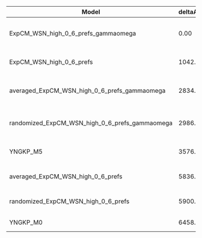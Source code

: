 | Model                                          | deltaAIC | LogLikelihood | nParams | ParamValues                                               |
|------------------------------------------------|----------|---------------|---------|-----------------------------------------------------------|
| ExpCM_WSN_high_0_6_prefs_gammaomega            | 0.00     | -50158.43     | 7       | alpha_omega=1.24, beta=1.15, beta_omega=10.00, kappa=3.68 |
| ExpCM_WSN_high_0_6_prefs                       | 1042.56  | -50680.71     | 6       | beta=1.23, kappa=3.39, omega=0.13                         |
| averaged_ExpCM_WSN_high_0_6_prefs_gammaomega   | 2834.64  | -51575.75     | 7       | alpha_omega=0.64, beta=1.22, beta_omega=7.15, kappa=3.69  |
| randomized_ExpCM_WSN_high_0_6_prefs_gammaomega | 2986.88  | -51651.87     | 7       | alpha_omega=0.64, beta=0.09, beta_omega=7.11, kappa=3.69  |
| YNGKP_M5                                       | 3576.98  | -51941.92     | 12      | alpha_omega=0.66, beta_omega=8.68, kappa=3.27             |
| averaged_ExpCM_WSN_high_0_6_prefs              | 5836.92  | -53077.89     | 6       | beta=0.90, kappa=3.40, omega=0.07                         |
| randomized_ExpCM_WSN_high_0_6_prefs            | 5900.80  | -53109.83     | 6       | beta=0.14, kappa=3.38, omega=0.07                         |
| YNGKP_M0                                       | 6458.90  | -53383.88     | 11      | kappa=2.98, omega=0.06                                    |